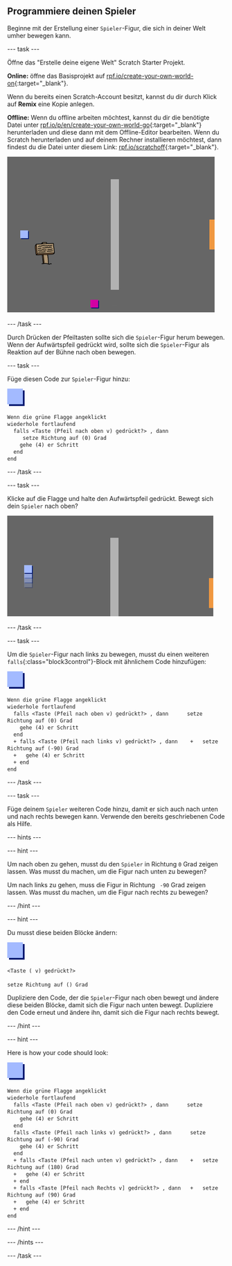 ## Programmiere deinen Spieler

Beginne mit der Erstellung einer `Spieler`-Figur, die sich in deiner Welt umher bewegen kann.

\--- task \---

Öffne das "Erstelle deine eigene Welt" Scratch Starter Projekt.

**Online:** öffne das Basisprojekt auf [rpf.io/create-your-own-world-on](http://rpf.io/create-your-own-world-on){:target="_blank"}.

Wenn du bereits einen Scratch-Account besitzt, kannst du dir durch Klick auf **Remix** eine Kopie anlegen.

**Offline:** Wenn du offline arbeiten möchtest, kannst du dir die benötigte Datei unter [rpf.io/p/en/create-your-own-world-go](http://rpf.io/p/en/create-your-own-world-go){:target="_blank"} herunterladen und diese dann mit dem Offline-Editor bearbeiten. Wenn du Scratch herunterladen und auf deinem Rechner installieren möchtest, dann findest du die Datei unter diesem Link: [rpf.io/scratchoff](https://rpf.io/scratchoff){:target="_blank"}.

![screenshot](images/world-starter.png)

\--- /task \---

Durch Drücken der Pfeiltasten sollte sich die `Spieler`-Figur herum bewegen. Wenn der Aufwärtspfeil gedrückt wird, sollte sich die `Spieler`-Figur als Reaktion auf der Bühne nach oben bewegen.

\--- task \---

Füge diesen Code zur `Spieler`-Figur hinzu:

![Spieler](images/player.png)

```blocks3
Wenn die grüne Flagge angeklickt
wiederhole fortlaufend 
  falls <Taste (Pfeil nach oben v) gedrückt?> , dann 
     setze Richtung auf (0) Grad
    gehe (4) er Schritt
  end
end
```

\--- /task \---

\--- task \---

Klicke auf die Flagge und halte den Aufwärtspfeil gedrückt. Bewegt sich dein `Spieler` nach oben?

![screenshot](images/world-up.png)

\--- /task \---

\--- task \---

Um die `Spieler`-Figur nach links zu bewegen, musst du einen weiteren `falls`{:class="block3control"}-Block mit ähnlichem Code hinzufügen:

![player](images/player.png)

```blocks3
Wenn die grüne Flagge angeklickt
wiederhole fortlaufend 
  falls <Taste (Pfeil nach oben v) gedrückt?> , dann      setze Richtung auf (0) Grad
    gehe (4) er Schritt
  end
  + falls <Taste (Pfeil nach links v) gedrückt?> , dann    +   setze Richtung auf (-90) Grad
  +   gehe (4) er Schritt
  + end
end
```

\--- /task \---

\--- task \---

Füge deinem `Spieler` weiteren Code hinzu, damit er sich auch nach unten und nach rechts bewegen kann. Verwende den bereits geschriebenen Code als Hilfe.

\--- hints \---

\--- hint \---

Um nach oben zu gehen, musst du den `Spieler` in Richtung `0` Grad zeigen lassen. Was musst du machen, um die Figur nach unten zu bewegen?

Um nach links zu gehen, muss die Figur in Richtung ` -90` Grad zeigen lassen. Was musst du machen, um die Figur nach rechts zu bewegen?

\--- /hint \---

\--- hint \---

Du musst diese beiden Blöcke ändern:

![player](images/player.png)

```blocks3
<Taste ( v) gedrückt?>

setze Richtung auf () Grad
```

Dupliziere den Code, der die `Spieler`-Figur nach oben bewegt und ändere diese beiden Blöcke, damit sich die Figur nach unten bewegt. Dupliziere den Code erneut und ändere ihn, damit sich die Figur nach rechts bewegt.

\--- /hint \---

\--- hint \---

Here is how your code should look:

![player](images/player.png)

```blocks3
Wenn die grüne Flagge angeklickt
wiederhole fortlaufend 
  falls <Taste (Pfeil nach oben v) gedrückt?> , dann      setze Richtung auf (0) Grad
    gehe (4) er Schritt
  end
  falls <Taste (Pfeil nach links v) gedrückt?> , dann      setze Richtung auf (-90) Grad
    gehe (4) er Schritt
  end
  + falls <Taste (Pfeil nach unten v) gedrückt?> , dann    +   setze Richtung auf (180) Grad
  +   gehe (4) er Schritt
  + end
  + falls <Taste [Pfeil nach Rechts v] gedrückt?> , dann   +   setze Richtung auf (90) Grad
  +   gehe (4) er Schritt
  + end
end
```

\--- /hint \---

\--- /hints \---

\--- /task \---